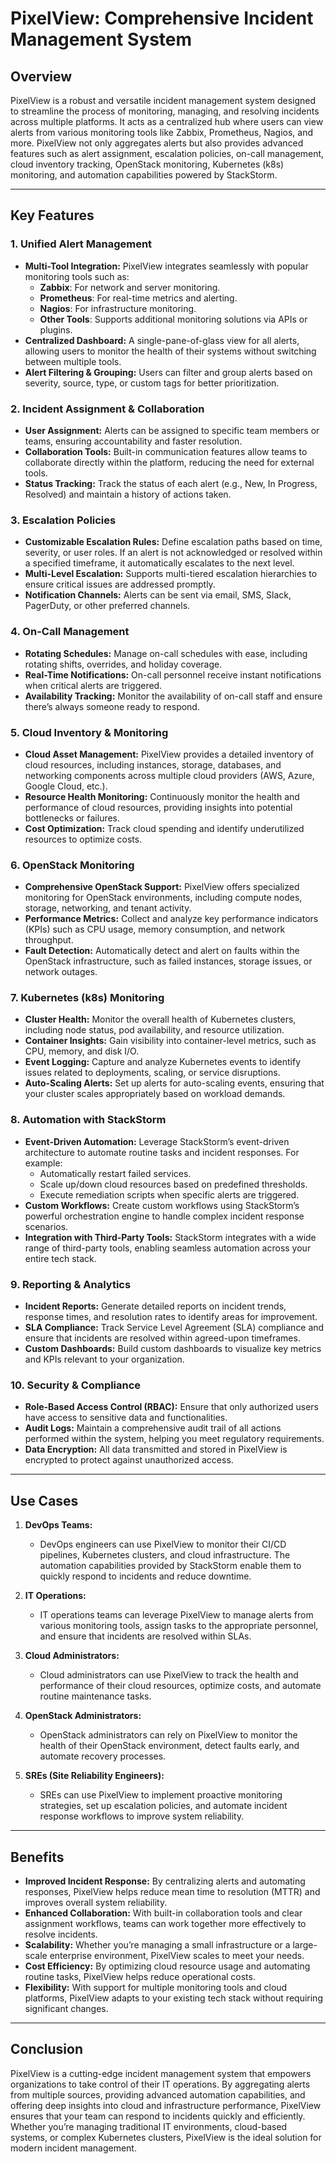 # PixelView: Comprehensive Incident Management System

## Overview
PixelView is a robust and versatile incident management system designed to streamline the process of monitoring, managing, and resolving incidents across multiple platforms. It acts as a centralized hub where users can view alerts from various monitoring tools like Zabbix, Prometheus, Nagios, and more. PixelView not only aggregates alerts but also provides advanced features such as alert assignment, escalation policies, on-call management, cloud inventory tracking, OpenStack monitoring, Kubernetes (k8s) monitoring, and automation capabilities powered by StackStorm.

---

## Key Features

### 1. Unified Alert Management
- **Multi-Tool Integration:** PixelView integrates seamlessly with popular monitoring tools such as:
  - **Zabbix**: For network and server monitoring.
  - **Prometheus**: For real-time metrics and alerting.
  - **Nagios**: For infrastructure monitoring.
  - **Other Tools**: Supports additional monitoring solutions via APIs or plugins.
- **Centralized Dashboard:** A single-pane-of-glass view for all alerts, allowing users to monitor the health of their systems without switching between multiple tools.
- **Alert Filtering & Grouping:** Users can filter and group alerts based on severity, source, type, or custom tags for better prioritization.

### 2. Incident Assignment & Collaboration
- **User Assignment:** Alerts can be assigned to specific team members or teams, ensuring accountability and faster resolution.
- **Collaboration Tools:** Built-in communication features allow teams to collaborate directly within the platform, reducing the need for external tools.
- **Status Tracking:** Track the status of each alert (e.g., New, In Progress, Resolved) and maintain a history of actions taken.

### 3. Escalation Policies
- **Customizable Escalation Rules:** Define escalation paths based on time, severity, or user roles. If an alert is not acknowledged or resolved within a specified timeframe, it automatically escalates to the next level.
- **Multi-Level Escalation:** Supports multi-tiered escalation hierarchies to ensure critical issues are addressed promptly.
- **Notification Channels:** Alerts can be sent via email, SMS, Slack, PagerDuty, or other preferred channels.

### 4. On-Call Management
- **Rotating Schedules:** Manage on-call schedules with ease, including rotating shifts, overrides, and holiday coverage.
- **Real-Time Notifications:** On-call personnel receive instant notifications when critical alerts are triggered.
- **Availability Tracking:** Monitor the availability of on-call staff and ensure there’s always someone ready to respond.

### 5. Cloud Inventory & Monitoring
- **Cloud Asset Management:** PixelView provides a detailed inventory of cloud resources, including instances, storage, databases, and networking components across multiple cloud providers (AWS, Azure, Google Cloud, etc.).
- **Resource Health Monitoring:** Continuously monitor the health and performance of cloud resources, providing insights into potential bottlenecks or failures.
- **Cost Optimization:** Track cloud spending and identify underutilized resources to optimize costs.

### 6. OpenStack Monitoring
- **Comprehensive OpenStack Support:** PixelView offers specialized monitoring for OpenStack environments, including compute nodes, storage, networking, and tenant activity.
- **Performance Metrics:** Collect and analyze key performance indicators (KPIs) such as CPU usage, memory consumption, and network throughput.
- **Fault Detection:** Automatically detect and alert on faults within the OpenStack infrastructure, such as failed instances, storage issues, or network outages.

### 7. Kubernetes (k8s) Monitoring
- **Cluster Health:** Monitor the overall health of Kubernetes clusters, including node status, pod availability, and resource utilization.
- **Container Insights:** Gain visibility into container-level metrics, such as CPU, memory, and disk I/O.
- **Event Logging:** Capture and analyze Kubernetes events to identify issues related to deployments, scaling, or service disruptions.
- **Auto-Scaling Alerts:** Set up alerts for auto-scaling events, ensuring that your cluster scales appropriately based on workload demands.

### 8. Automation with StackStorm
- **Event-Driven Automation:** Leverage StackStorm’s event-driven architecture to automate routine tasks and incident responses. For example:
  - Automatically restart failed services.
  - Scale up/down cloud resources based on predefined thresholds.
  - Execute remediation scripts when specific alerts are triggered.
- **Custom Workflows:** Create custom workflows using StackStorm’s powerful orchestration engine to handle complex incident response scenarios.
- **Integration with Third-Party Tools:** StackStorm integrates with a wide range of third-party tools, enabling seamless automation across your entire tech stack.

### 9. Reporting & Analytics
- **Incident Reports:** Generate detailed reports on incident trends, response times, and resolution rates to identify areas for improvement.
- **SLA Compliance:** Track Service Level Agreement (SLA) compliance and ensure that incidents are resolved within agreed-upon timeframes.
- **Custom Dashboards:** Build custom dashboards to visualize key metrics and KPIs relevant to your organization.

### 10. Security & Compliance
- **Role-Based Access Control (RBAC):** Ensure that only authorized users have access to sensitive data and functionalities.
- **Audit Logs:** Maintain a comprehensive audit trail of all actions performed within the system, helping you meet regulatory requirements.
- **Data Encryption:** All data transmitted and stored in PixelView is encrypted to protect against unauthorized access.

---

## Use Cases

1. **DevOps Teams:**
   - DevOps engineers can use PixelView to monitor their CI/CD pipelines, Kubernetes clusters, and cloud infrastructure. The automation capabilities provided by StackStorm enable them to quickly respond to incidents and reduce downtime.

2. **IT Operations:**
   - IT operations teams can leverage PixelView to manage alerts from various monitoring tools, assign tasks to the appropriate personnel, and ensure that incidents are resolved within SLAs.

3. **Cloud Administrators:**
   - Cloud administrators can use PixelView to track the health and performance of their cloud resources, optimize costs, and automate routine maintenance tasks.

4. **OpenStack Administrators:**
   - OpenStack administrators can rely on PixelView to monitor the health of their OpenStack environment, detect faults early, and automate recovery processes.

5. **SREs (Site Reliability Engineers):**
   - SREs can use PixelView to implement proactive monitoring strategies, set up escalation policies, and automate incident response workflows to improve system reliability.

---

## Benefits

- **Improved Incident Response:** By centralizing alerts and automating responses, PixelView helps reduce mean time to resolution (MTTR) and improves overall system reliability.
- **Enhanced Collaboration:** With built-in collaboration tools and clear assignment workflows, teams can work together more effectively to resolve incidents.
- **Scalability:** Whether you’re managing a small infrastructure or a large-scale enterprise environment, PixelView scales to meet your needs.
- **Cost Efficiency:** By optimizing cloud resource usage and automating routine tasks, PixelView helps reduce operational costs.
- **Flexibility:** With support for multiple monitoring tools and cloud platforms, PixelView adapts to your existing tech stack without requiring significant changes.

---

## Conclusion
PixelView is a cutting-edge incident management system that empowers organizations to take control of their IT operations. By aggregating alerts from multiple sources, providing advanced automation capabilities, and offering deep insights into cloud and infrastructure performance, PixelView ensures that your team can respond to incidents quickly and efficiently. Whether you’re managing traditional IT environments, cloud-based systems, or complex Kubernetes clusters, PixelView is the ideal solution for modern incident management.